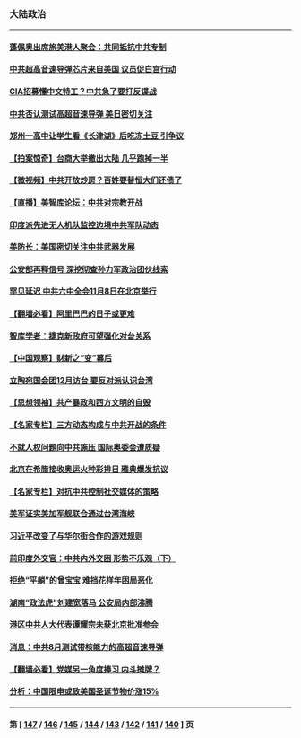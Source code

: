 ### 大陆政治
---
#### [蓬佩奥出席旅美港人聚会：共同抵抗中共专制](../../pages/ncid277/n13313404.md) 
#### [中共超高音速导弹芯片来自美国 议员促白宫行动](../../pages/ncid277/n13313329.md) 
#### [CIA招募懂中文特工？中共急了要打反谍战](../../pages/ncid277/n13313309.md) 
#### [中共否认测试高超音速导弹 美日密切关注](../../pages/ncid277/n13313182.md) 
#### [郑州一高中让学生看《长津湖》后吃冻土豆 引争议](../../pages/ncid277/n13312887.md) 
#### [【拍案惊奇】台商大举撤出大陆 几乎跑掉一半](../../pages/ncid277/n13313044.md) 
#### [【微视频】中共开放炒房？百姓要替恒大们还债了](../../pages/ncid277/n13312740.md) 
#### [【直播】美智库论坛：中共对宗教开战](../../pages/ncid277/n13312904.md) 
#### [印度派先进无人机队监控边境中共军队动态](../../pages/ncid277/n13313046.md) 
#### [美防长：美国密切关注中共武器发展](../../pages/ncid277/n13312739.md) 
#### [公安部再释信号 深挖彻查孙力军政治团伙线索](../../pages/ncid277/n13312441.md) 
#### [罕见延迟 中共六中全会11月8日在北京举行](../../pages/ncid277/n13312228.md) 
#### [【翻墙必看】阿里巴巴的日子或更难](../../pages/ncid277/n13311114.md) 
#### [智库学者：捷克新政府可望强化对台关系](../../pages/ncid277/n13311413.md) 
#### [【中国观察】财新之“变”幕后](../../pages/ncid277/n13311253.md) 
#### [立陶宛国会团12月访台 要反对派认识台湾](../../pages/ncid277/n13311327.md) 
#### [【思想领袖】共产暴政和西方文明的自毁](../../pages/ncid277/n13283489.md) 
#### [【名家专栏】三方动态构成与中共开战的条件](../../pages/ncid277/n13310399.md) 
#### [不就人权问题向中共施压 国际奥委会遭质疑](../../pages/ncid277/n13309583.md) 
#### [北京在希腊接收奥运火种彩排日 雅典爆发抗议](../../pages/ncid277/n13310662.md) 
#### [【名家专栏】对抗中共控制社交媒体的策略](../../pages/ncid277/n13310382.md) 
#### [美军证实美加军舰联合通过台湾海峡](../../pages/ncid277/n13310453.md) 
#### [习近平改变了与华尔街合作的游戏规则](../../pages/ncid277/n13309820.md) 
#### [前印度外交官：中共内外交困 形势不乐观（下）](../../pages/ncid277/n13308035.md) 
#### [拒绝“平躺”的曾宝宝 难挡花样年困局恶化](../../pages/ncid277/n13309476.md) 
#### [湖南“政法虎”刘建宽落马 公安局内部沸腾](../../pages/ncid277/n13309921.md) 
#### [港区中共人大代表谭耀宗未获北京批准参会](../../pages/ncid277/n13309644.md) 
#### [消息：中共8月测试带核能力的高超音速导弹](../../pages/ncid277/n13309460.md) 
#### [【翻墙必看】党媒另一角度捧习 内斗摊牌？](../../pages/ncid277/n13309550.md) 
#### [分析：中国限电或致美国圣诞节物价涨15%](../../pages/ncid277/n13299712.md) 

---
#### 第 [ [147](./147.md) / [146](./146.md) / [145](./145.md) / [144](./144.md) / [143](./143.md) / [142](./142.md) / [141](./141.md) / [140](./140.md) ] 页
